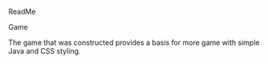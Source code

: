 ReadMe 

Game

The game that was constructed provides a basis for more game with simple Java and CSS styling.